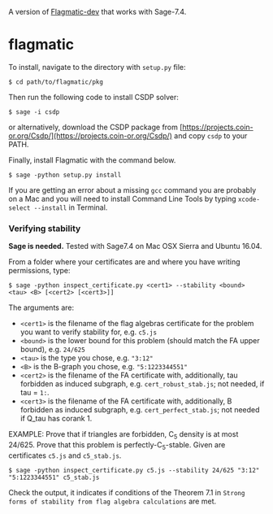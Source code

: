 
A version of [Flagmatic-dev](https://github.com/jsliacan/flagmatic-dev) that works with Sage-7.4.


flagmatic
=============

To install, navigate to the directory with `setup.py` file:

    $ cd path/to/flagmatic/pkg

Then run the following code to install CSDP solver:

    $ sage -i csdp

or alternatively, download the CSDP package from [https://projects.coin-or.org/Csdp/](https://projects.coin-or.org/Csdp/) and copy `csdp` to your PATH.

Finally, install Flagmatic with the command below.

    $ sage -python setup.py install

If you are getting an error about a missing `gcc` command you are probably on a Mac and  you will need to install Command Line Tools by typing `xcode-select --install` in Terminal.

### Verifying stability ###

**Sage is needed.** Tested with Sage7.4 on Mac OSX Sierra and Ubuntu 16.04.

From a folder where your certificates are and where you have writing permissions, type:

    $ sage -python inspect_certificate.py <cert1> --stability <bound> <tau> <B> [<cert2> [<cert3>]]

The arguments are:
  
  * `<cert1>` is the filename of the flag algebras certificate for the problem you want to verify stability for, e.g. `c5.js`
  * `<bound>` is the lower bound for this problem (should match the FA upper bound), e.g. `24/625`
  * `<tau>` is the type you chose, e.g. `"3:12"`
  * `<B>` is the B-graph you chose, e.g. `"5:1223344551"`
  * `<cert2>` is the filename of the FA certificate with, additionally, tau forbidden as induced subgraph, e.g. `cert_robust_stab.js`; not needed, if tau = `1:`.
  * `<cert3>` is the filename of the FA certificate with, additionally, B forbidden as induced subgraph, e.g. `cert_perfect_stab.js`; not needed if Q_tau has corank 1.

EXAMPLE:
Prove that if triangles are forbidden, C<sub>5</sub> density is at most 24/625. Prove that this problem is perfectly-C<sub>5</sub>-stable. Given are certificates `c5.js` and `c5_stab.js`. 

    $ sage -python inspect_certificate.py c5.js --stability 24/625 "3:12" "5:1223344551" c5_stab.js

Check the output, it indicates if conditions of the Theorem 7.1 in `Strong forms of stability from flag algebra calculations` are met.